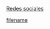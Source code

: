<style>
.markdown-section {
    max-width: 98% !important;
}

@media (max-width: 768px) {
    div.iframe-container {
      padding-top: 120%;  /* Aumentar el porcentaje para dispositivos más pequeños */
    }
  }
</style>

[Redes sociales](redes.md#socialNetworks ':include')

[filename](../sheet2web/index.html?tags=inteligenciaartificial  ':include :type=iframe width=100% height=1200px')
